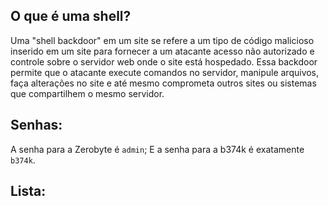 ## O que é uma shell?
Uma "shell backdoor" em um site se refere a um tipo de código malicioso inserido em um site para fornecer a um atacante acesso não autorizado e controle sobre o servidor web onde o site está hospedado. Essa backdoor permite que o atacante execute comandos no servidor, manipule arquivos, faça alterações no site e até mesmo comprometa outros sites ou sistemas que compartilhem o mesmo servidor.

## Senhas:
A senha para a Zerobyte é `admin`;
E a senha para a b374k é exatamente `b374k`.

## Lista:
